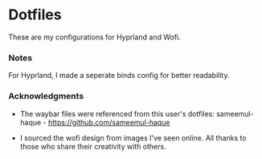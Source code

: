 # Dotfiles
These are my configurations for Hyprland and Wofi.

### Notes
For Hyprland, I made a seperate binds config for better readability.

### Acknowledgments 
* The waybar files were referenced from this user's dotfiles:
  sameemul-haque - https://github.com/sameemul-haque

* I sourced the wofi design from images I've seen online.
All thanks to those who share their creativity with others.
